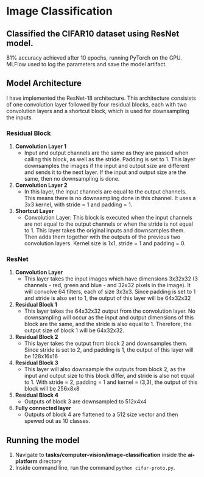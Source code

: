 # Image Classification

## Classified the CIFAR10 dataset using ResNet model.

81% accuracy achieved after 10 epochs, running PyTorch on the GPU. 
MLFlow used to log the parameters and save the model artifact.

## Model Architecture
I have implemented the ResNet-18 architecture. This architecture consisists of one convolution layer followed by four residual blocks, each with two convolution layers and a shortcut block, which is used for downsampling the inputs. 

### Residual Block
1. **Convolution Layer 1**
    - Input and output channels are the same as they are passed when calling this block, as well as the stride. Padding is set to 1. This layer downsamples the images if the input and output size are different and sends it to the next layer. If the input and output size are the same, then no downsampling is done. 
2. **Convolution Layer 2**
    - In this layer, the input channels are equal to the output channels. This means there is no downsampling done in this channel. It uses a 3x3 kernel, with stride = 1 and padding = 1.
3. **Shortcut Layer**
    - Convolution Layer:  This block is executed when the input channels are not equal to the output channels or when the stride is not equal to 1. This layer takes the original inputs and downsamples them. Then adds them together with the outputs of the previous two convolution layers. Kernel size is 1x1, stride = 1 and padding = 0.
    
### ResNet 
1. **Convolution Layer**
    - This layer takes the input images which have dimensions 3x32x32 (3 channels - red, green and blue - and 32x32 pixels in the image). It will convolve 64 filters, each of size 3x3x3. Since padding is set to 1 and stride is also set to 1, the output of this layer will be 64x32x32
2. **Residual Block 1**
    - This layer takes the 64x32x32 output from the convolution layer. No downsampling will occur as the input and output dimensions of this block are the same, and the stride is also equal to 1. Therefore, the output size of block 1 will be 64x32x32.
3. **Residual Block 2**
    - This layer takes the output from block 2 and downsamples them. Since stride is set to 2, and padding is 1, the output of this layer will be 128x16x16
4. **Residual Block 3**
    - This layer will also downsample the outputs from block 2, as the input and output size to this block differ, and stride is also not equal to 1. With stride = 2, padding = 1 and kernel = (3,3), the output of this block will be 256x8x8
5. **Residual Block 4**
    - Outputs of block 3 are downsampled to 512x4x4
6. **Fully connected layer**
    - Outputs of block 4 are flattened to a 512 size vector and then spewed out as 10 classes. 


## Running the model
1. Navigate to **tasks/computer-vision/image-classification** inside the **ai-platform** directory
2. Inside command line, run the command `python cifar-proto.py`.
